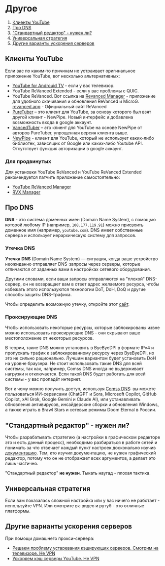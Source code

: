 # Другое

1. [Клиенты YouTube](#клиенты)
2. [Про DNS](#dns)
3. ["Стандартный редактор" - нужен ли?](#ui-editor)
4. [Универсальная стратегия](universal)
5. [Другие варианты ускорения серверов](#other-options)

## <a id="клиенты">Клиенты YouTube</a>


Если вас по каким-то причинам не устраивает оригинальное приложение YouTube, вот несколько альтернативных:

- [YouTube for Androuid TV](https://play.google.com/store/apps/details?id=com.google.android.youtube.tv) - если у вас телевизор.
- YouTube ReVanced Extended - если у вас проблемы с QUIC.
- YouTube ReVanced. Вот ссылка на [Revanced Manager](https://revanced.net/revanced-manager) - приложение для удобного скачивания и обновления ReVanced и MicroG. [revanced.app](https://revanced.app/) - Официальный сайт ReVanced
- [PureTuber](https://play.google.com/store/apps/details?id=free.tube.premium.advanced.tuber) – это клиент для YouTube, за основу которого был взят другой клиент - NewPipe. Новый интерфейс и добавлена возможность входа в google аккаунт.
- [VancedTuber](https://vanced-official.com/) – это клиент для YouTube на основе NewPipe от авторов PureTuber, упрощенная версия клиента выше.
- [NewPipe](https://github.com/TeamNewPipe/NewPipe/releases) -  клиент для YouTube, который не использует каких-либо библиотек, зависящих от Google или каких-либо Youtube API. Отсутствует функция авторизации в google аккаунт.

### Для продвинутых

Для установки YouTube ReVanced и YouTube ReVanced Extended рекомендуется патчить приложение самостоятельно:

- [YouTube ReVanced Manager](https://github.com/ReVanced/revanced-manager)
- [RVX Manager](https://github.com/inotia00/revanced-manager)

## <a id="dns">Про DNS</a>

**DNS** - это система доменных имен (Domain Name System), с помощью которой любому IP (например, `108.177.119.91`) можно присвоить доменное имя (например, `youtube.com`). DNS имеет собственные сервера и использует иерархическую систему для запросов.

### Утечка DNS

**Утечка DNS** (Domain Name System) — ситуация, когда ваше устройство неожиданно отправляет DNS-запросы через серверы, которые отличаются от заданных вами в настройках сетевого оборудования.

Другими словами, если ваши запросы отправляются на "плохой" DNS-сервер, он не возвращает вам в ответ адрес желаемого ресурса, чтобы избежать этого используются технологии DoT, DoH, DoQ и другие способы защиты DNS-трафика.

Чтобы определить возможную утечку, откройте этот [сайт](https://browserleaks.com/dns).

### <a id="proxy-dns">Проксирующие DNS</a>

Чтобы использовать некоторые ресурсы, которые заблокированы извне можно использовать проксирующие DNS - они скрывают ваше местоположение от некоторых ресурсов.

В теории, такие DNS можно установить в ByeByeDPI в формате IPv4 и пропускать трафик к заблокированному ресурсу через ByeByeDPI, но это не сильно рационально. Лучшим вариантом будет установить DoH на уровне браузера. Не стоит использовать такие DNS для всей системы, так как, например, Comss DNS иногда не выдерживает нагрузки и отключается. Если такой DNS будет работать для всей системы - у вас пропадёт интернет.

Вот к чему можно получить доступ, используя  [Comss DNS](https://www.comss.ru/page.php?id=7315): вы можете пользоваться ИИ-сервисами (ChatGPT и Sora, Microsoft Copilot, GitHub Copilot, xAI Grok, Google Gemini и Claude AI), или устанавливать обновления антивирусов, инсайдерские сборки и обновления Windows, а также играть в Brawl Stars и сетевые режимы Doom Eternal в России.

## <a id="ui-editor">"Стандартный редактор" - нужен ли?</a>

Чтобы разрабатывать стратегию (а настройки в графическом редакторе это и есть данный процесс), необходимо разбираться в работе сетей и понимать за что отвечает каждый пункт настроек досконально изучив [документацию](https://github.com/hufrea/byedpi). Тем, кто изучил документацию, не нужен графический редактор, потому что он не отображает всех аргументов, а делает это лишь частично.

"Стандартный редактор" **не нужен**. Тыкать наугад - плохая тактика.

## <a id="universal">Универсальная стратегия</a>

Если вам показалась сложной настройка или у вас ничего не работает - используйте VPN. Или смотрите вк-видео и рутуб - это отличные платформы.

## <a id="other-options">Другие варианты ускорения серверов</a>

При помощи домашнего прокси-сервера:

- [Решаем проблему устаревания кэширующих серверов. Смотрим на телевизоре. Не VPN](https://habr.com/ru/articles/870254/)
- [Ускоряем кэш серверы YouTube. Не VPN](https://habr.com/ru/articles/871460/)
